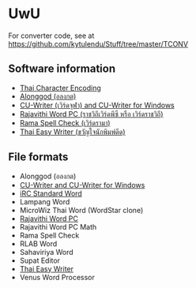 # UwU

For converter code, see at https://github.com/kytulendu/Stuff/tree/master/TCONV

## Software information
- [Thai Character Encoding](Thai_character_code.md)
- [Alonggod (อลงกต)](sw_Alonggod.md)
- [CU-Writer (เวิร์ดจุฬา) and CU-Writer for Windows](sw_CU-Writer.md)
- [Rajavithi Word PC (ราชวิถีเวิร์ดพีซี หรือ เวิร์ดราชวิถี)](sw_Rajavithi_Word_PC.md)
- [Rama Spell Check (เวิร์ดรามา)](sw_Rama_SpellCheck.md)
- [Thai Easy Writer (ขวัญใจนักพิมพ์ดีด)](sw_ThaiEasy_Writer.md)

## File formats
- Alonggod (อลงกต)
- [CU-Writer and CU-Writer for Windows](fmt_CU-Writer.md)
- [iRC Standard Word](fmt_iRC_Standard_Word.md)
- Lampang Word
- MicroWiz Thai Word (WordStar clone)
- [Rajavithi Word PC](fmt_Rajavithi_Word_PC.md)
- Rajavithi Word PC Math
- Rama Spell Check
- RLAB Word
- Sahaviriya Word
- Supat Editor
- [Thai Easy Writer](fmt_ThaiEasy_Writer.md)
- Venus Word Processor
